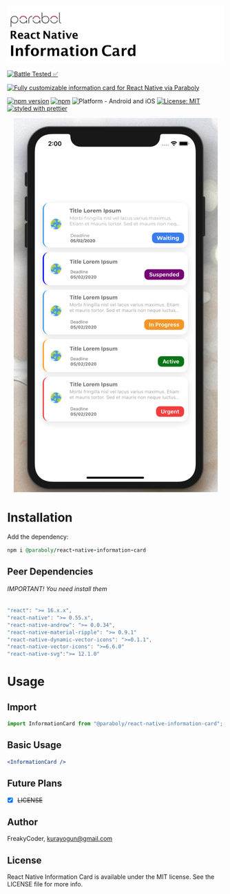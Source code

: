 <img alt="React Native Information Card" src="assets/logo.png" width="1050"/>

[![Battle Tested ✅](https://img.shields.io/badge/-Battle--Tested%20%E2%9C%85-03666e?style=for-the-badge)](https://github.com/Paraboly/@paraboly/react-native-information-card)

[![Fully customizable information card for React Native via Paraboly](https://img.shields.io/badge/-Fully%20customizable%20information%20card%20for%20React%20Native%20via%20Paraboly-lightgrey?style=for-the-badge)](https://github.com/WrathChaos/@paraboly/react-native-information-card)

[![npm version](https://img.shields.io/npm/v/@paraboly/react-native-information-card.svg?style=for-the-badge)](https://www.npmjs.com/package/@paraboly/react-native-information-card)
[![npm](https://img.shields.io/npm/dt/@paraboly/react-native-information-card.svg?style=for-the-badge)](https://www.npmjs.com/package/@paraboly/react-native-information-card)
![Platform - Android and iOS](https://img.shields.io/badge/platform-Android%20%7C%20iOS-blue.svg?style=for-the-badge)
[![License: MIT](https://img.shields.io/badge/License-MIT-green.svg?style=for-the-badge)](https://opensource.org/licenses/MIT)
[![styled with prettier](https://img.shields.io/badge/styled_with-prettier-ff69b4.svg?style=for-the-badge)](https://github.com/prettier/prettier)

<p align="center">
  <img alt="React Native Information Card"
        src="assets/Screenshots/example.png" />
</p>

# Installation

Add the dependency:

```ruby
npm i @paraboly/react-native-information-card
```

## Peer Dependencies

###### IMPORTANT! You need install them

```js
"react": ">= 16.x.x",
"react-native": ">= 0.55.x",
"react-native-androw": ">= 0.0.34",
"react-native-material-ripple": ">= 0.9.1"
"react-native-dynamic-vector-icons": ">=0.1.1",
"react-native-vector-icons": ">=6.6.0"
"react-native-svg":">= 12.1.0"
```

# Usage

## Import

```js
import InformationCard from "@paraboly/react-native-information-card";
```

## Basic Usage

```jsx
<InformationCard />
```

## Future Plans

- [x] ~~LICENSE~~

## Author

FreakyCoder, kurayogun@gmail.com

## License

React Native Information Card is available under the MIT license. See the LICENSE file for more info.
